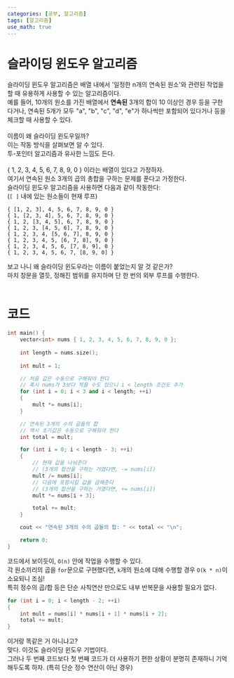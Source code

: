 ```yaml
---
categories: [공부, 알고리즘]
tags: [알고리즘]
use_math: true
---
```

# 슬라이딩 윈도우 알고리즘
슬라이딩 윈도우 알고리즘은 배열 내에서 '일정한 n개의 연속된 원소'와 관련된 작업을 할 때 유용하게 사용할 수 있는 알고리즘이다.  
예를 들어, 10개의 원소를 가진 배열에서 **연속된** 3개의 합이 10 이상인 경우 등을 구한다거나, 연속된 5개가 모두 "a", "b", "c", "d", "e"가 하나씩만 포함되어 있다거나 등을 체크할 때 사용할 수 있다.  
<br>
이름이 왜 슬라이딩 윈도우일까?  
이는 작동 방식을 살펴보면 알 수 있다.  
투-포인터 알고리즘과 유사한 느낌도 든다.  
<br>
{ 1, 2, 3, 4, 5, 6, 7, 8, 9, 0 } 이라는 배열이 있다고 가정하자.  
여기서 연속된 원소 3개의 곱의 총합을 구하는 문제를 푼다고 가정한다.  
슬라이딩 윈도우 알고리즘을 사용하면 다음과 같이 작동한다:  
(`[ ]` 내에 있는 원소들이 현재 루프)  
```
{ [1, 2, 3], 4, 5, 6, 7, 8, 9, 0 }  
{ 1, [2, 3, 4], 5, 6, 7, 8, 9, 0 }  
{ 1, 2, [3, 4, 5], 6, 7, 8, 9, 0 }  
{ 1, 2, 3, [4, 5, 6], 7, 8, 9, 0 }  
{ 1, 2, 3, 4, [5, 6, 7], 8, 9, 0 }  
{ 1, 2, 3, 4, 5, [6, 7, 8], 9, 0 }
{ 1, 2, 3, 4, 5, 6, [7, 8, 9], 0 }  
{ 1, 2, 3, 4, 5, 6, 7, [8, 9, 0] }    
```
보고 나니 왜 슬라이딩 윈도우라는 이름이 붙었는지 알 것 같은가?  
마치 창문을 열듯, 정해진 범위를 유지하며 단 한 번의 외부 루프를 수행한다.  
<br>

# 코드
```cpp
int main() {
    vector<int> nums { 1, 2, 3, 4, 5, 6, 7, 8, 9, 0 };
    
    int length = nums.size();
    
    int mult = 1;

    // 처음 값은 수동으로 구해줘야 한다
    // 혹시 nums가 3보다 적을 수도 있으니 i < length 조건도 추가
    for (int i = 0; i < 3 and i < length; ++i)
    {
        mult *= nums[i];
    }

    // 연속된 3개의 수의 곱들의 합
    // 역시 초기값은 수동으로 구해줘야 한다
    int total = mult;

    for (int i = 0; i < length - 3; ++i)
    {
        // 현재 값을 나눠준다
        // (3개의 합산을 구하는 거였다면, -= nums[i])
        mult /= nums[i];
        // 다음에 포함시킬 값을 곱해준다
        // (3개의 합산을 구하는 거였다면, += nums[i])
        mult *= nums[i + 3];

        total += mult;
    }

    cout << "연속된 3개의 수의 곱들의 합: " << total << "\n";

    return 0;
}
```
코드에서 보이듯이, `O(n)` 안에 작업을 수행할 수 있다.  
각 원소끼리의 곱을 `for`문으로 구현했다면, `k`개의 원소에 대해 수행할 경우 `O(k * n)`이 소요되니 조심!  
특히 정수의 곱/합 등은 단순 사칙연산 만으로도 내부 반복문을 사용할 필요가 없다.  
```cpp
for (int i = 0; i < length - 2; ++i)
{
	int mult = nums[i] * nums[i + 1] * nums[i + 2];
	total += mult;
}
```
이거랑 똑같은 거 아니냐고?  
맞다.  이것도 슬라이딩 윈도우 기법이다.  
그러나 두 번째 코드보다 첫 번째 코드가 더 사용하기 편한 상황이 분명히 존재하니 기억해두도록 하자. (특히 단순 정수 연산이 아닌 경우)  


